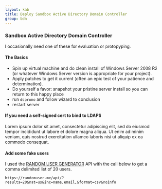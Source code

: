 ```yaml
---
layout: kab
title: Deploy Sandbox Active Directory Domain Controller
group: bdn
---
```


### Sandbox Active Directory Domain Controller

I occasionally need one of these for evaluation or protopyping.

#### The Basics

- Spin up virtual machine and do clean install of Windows Server 2008 R2 (or whatever Windows Server version is appropriate for your project).
- Apply patches to get it current (often an epic test of your patience and determination).
- Do yourself a favor: snapshot your pristine server install so you can return to this happy place
- run `dcpromo` and follow wizard to conclusion
- restart server

#### If you need a self-signed cert to bind to LDAPS

Lorem ipsum dolor sit amet, consectetur adipiscing elit, sed do eiusmod tempor incididunt ut labore et dolore magna aliqua. Ut enim ad minim veniam, quis nostrud exercitation ullamco laboris nisi ut aliquip ex ea commodo consequat.

#### Add some fake users

I used the [RANDOM USER GENERATOR](https://randomuser.me/) API with the call below to get a comma delimited list of 20 users. 
```
https://randomuser.me/api/?results=20&nat=us&inc=name,email,&format=csv&noinfo
```

<br/>
<br/>
